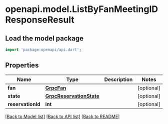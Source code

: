 # openapi.model.ListByFanMeetingIDResponseResult

## Load the model package
```dart
import 'package:openapi/api.dart';
```

## Properties
Name | Type | Description | Notes
------------ | ------------- | ------------- | -------------
**fan** | [**GrpcFan**](GrpcFan.md) |  | [optional] 
**state** | [**GrpcReservationState**](GrpcReservationState.md) |  | [optional] 
**reservationId** | **int** |  | [optional] 

[[Back to Model list]](../README.md#documentation-for-models) [[Back to API list]](../README.md#documentation-for-api-endpoints) [[Back to README]](../README.md)



